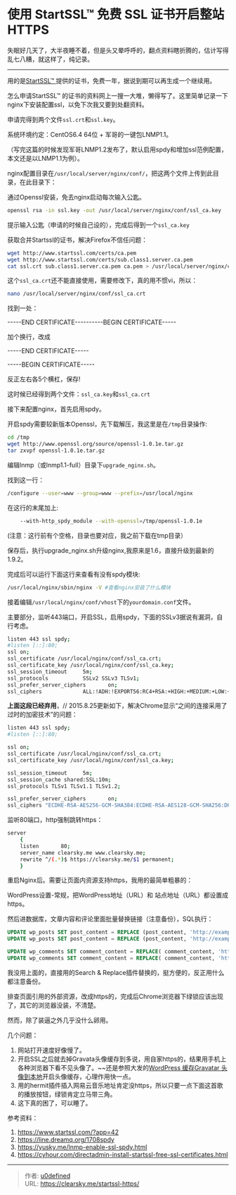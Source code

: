# 使用 StartSSL™ 免费 SSL 证书开启整站 HTTPS


失眠好几天了，大半夜睡不着，但是头又晕呼呼的，翻点资料瞎折腾的，估计写得乱七八糟，就这样了，纯记录。

* * *

用的是[StartSSL™ ](https://www.startssl.com/)提供的证书，免费一年，据说到期可以再生成一个继续用。

怎么申请StartSSL™ 的证书的资料网上一搜一大堆，懒得写了。这里简单记录一下nginx下安装配置ssl，以免下次我又要到处翻资料。

申请完得到两个文件`ssl.crt`和`ssl.key`。

系统环境约定：CentOS6.4 64位 + 军哥的一键包LNMP1.1。

（写完这篇的时候发现军哥LNMP1.2发布了，默认启用spdy和增加ssl范例配置，本文还是以LNMP1.1为例）。

nginx配置目录在`/usr/local/server/nginx/conf/`，把这两个文件上传到此目录，在此目录下：

通过Openssl安装，免去nginx启动每次输入公匙。

```bash
openssl rsa -in ssl.key -out /usr/local/server/nginx/conf/ssl_ca.key
```

提示输入公匙（申请的时候自己设的），完成后得到一个`ssl_ca.key`

获取合并Startssl的证书，解决Firefox不信任问题：

```bash
wget http://www.startssl.com/certs/ca.pem
wget http://www.startssl.com/certs/sub.class1.server.ca.pem
cat ssl.crt sub.class1.server.ca.pem ca.pem > /usr/local/server/nginx/conf/ssl_ca.crt
```

这个`ssl_ca.crt`还不能直接使用，需要修改下，真的用不惯vi，所以：

```bash
nano /usr/local/server/nginx/conf/ssl_ca.crt
```

找到一处：

-----END CERTIFICATE----------BEGIN CERTIFICATE-----

加个换行，改成

-----END CERTIFICATE-----

-----BEGIN CERTIFICATE-----

反正左右各5个横杠，保存!

这时候已经得到两个文件：`ssl_ca.key`和`ssl_ca.crt`

接下来配置nginx，首先启用spdy。

开启spdy需要较新版本Openssl，先下载解压，我这里是在`/tmp`目录操作:

```bash
cd /tmp
wget http://www.openssl.org/source/openssl-1.0.1e.tar.gz
tar zxvpf openssl-1.0.1e.tar.gz
```

编辑lnmp（或lnmp1.1-full）目录下`upgrade_nginx.sh`。

找到这一行：

```bash
/configure --user=www --group=www --prefix=/usr/local/nginx
```

在这行的末尾加上:

```bash
    --with-http_spdy_module --with-openssl=/tmp/openssl-1.0.1e
```

(注意：这行前有个空格，目录也要对应，我之前下载在tmp目录）

保存后，执行upgrade_nginx.sh升级nginx,我原来是1.6，直接升级到最新的1.9.2。

完成后可以运行下面这行来查看有没有spdy模块:

```bash
/usr/local/nginx/sbin/nginx -V #查看nginx安装了什么模块
```

接着编辑`/usr/local/nginx/conf/vhost`下的`yourdomain.conf`文件。

主要部分，监听443端口，开启SSL，启用spdy，下面的SSLv3据说有漏洞，自行考虑。

```bash
listen 443 ssl spdy;
#listen [::]:80;
ssl on;
ssl_certificate /usr/local/nginx/conf/ssl_ca.crt;
ssl_certificate_key /usr/local/nginx/conf/ssl_ca.key;
ssl_session_timeout     5m;
ssl_protocols           SSLv2 SSLv3 TLSv1;
ssl_prefer_server_ciphers       on;
ssl_ciphers             ALL:!ADH:!EXPORT56:RC4+RSA:+HIGH:+MEDIUM:+LOW:+SSLv2:+EXP;
```

**上面这段已经弃用**，// 2015.8.25更新如下，解决Chrome显示“之间的连接采用了过时的加密技术”的问题：

```bash
listen 443 ssl spdy;
#listen [::]:80;

ssl on;
ssl_certificate /usr/local/nginx/conf/ssl_ca.crt;
ssl_certificate_key /usr/local/nginx/conf/ssl_ca.key;

ssl_session_timeout     5m;
ssl_session_cache shared:SSL:10m;
ssl_protocols TLSv1 TLSv1.1 TLSv1.2;

ssl_prefer_server_ciphers       on;
ssl_ciphers "ECDHE-RSA-AES256-GCM-SHA384:ECDHE-RSA-AES128-GCM-SHA256:DHE-RSA-AES256-GCM-SHA384:DHE-RSA-AES128-GCM-SHA256:ECDHE-RSA-AES256-SHA384:ECDHE-RSA-AES128-SHA256:ECDHE-RSA-AES256-SHA:ECDHE-RSA-AES128-SHA:DHE-RSA-AES256-SHA256:DHE-RSA-AES128-SHA256:DHE-RSA-AES256-SHA:DHE-RSA-AES128-SHA:ECDHE-RSA-DES-CBC3-SHA:EDH-RSA-DES-CBC3-SHA:AES256-GCM-SHA384:AES128-GCM-SHA256:AES256-SHA256:AES128-SHA256:AES256-SHA:AES128-SHA:DES-CBC3-SHA:HIGH:!aNULL:!eNULL:!EXPORT:!DES:!MD5:!PSK:!RC4";
```

监听80端口，http强制跳转https：

```bash
server
    {
    listen       80;
    server_name clearsky.me www.clearsky.me;
    rewrite ^/(.*)$ https://clearsky.me/$1 permanent;
    }
```

重启Nginx后。需要让页面内资源支持https，我用的最简单粗暴的：

WordPress设置-常规，把WordPress地址（URL）和 站点地址（URL）都设置成https。

然后进数据库，文章内容和评论里面批量替换链接（注意备份），SQL执行：

```sql
UPDATE wp_posts SET post_content = REPLACE (post_content, 'http://example.com', 'https://example.com');   
UPDATE wp_posts SET post_content = REPLACE (post_content, 'http://example.com', 'https://example.com');

UPDATE wp_comments SET comment_content = REPLACE( comment_content, 'http://example.com', 'https://example.com' );
UPDATE wp_comments SET comment_content = REPLACE( comment_content, 'http://example.com', 'https://example.com' );
```

我没用上面的，直接用的Search & Replace插件替换的，挺方便的，反正用什么都注意备份。

排查页面引用的外部资源，改成https的，完成后Chrome浏览器下绿锁应该出现了，其它的浏览器没装，不清楚。

然而，除了装逼之外几乎没什么卵用。

几个问题：

1. 网站打开速度好像慢了。
2. 开启SSL之后就去掉Gravata头像缓存到多说，用自家https的，结果用手机上各种浏览器下看不见头像了。~~还是参照大发的[WordPress 缓存Gravatar 头像到本地](http://fatesinger.com/76006)开启头像缓存，心理作用快一点。
3.  用的hermit插件插入网易云音乐地址肯定没https，所以只要一点下面这首歌的播放按钮，绿锁肯定立马带三角。
4. 这下真的困了，可以睡了。

参考资料：

1. https://www.startssl.com/?app=42
2. https://line.dreamq.org/1708spdy
3. https://yusky.me/lnmp-enable-ssl-spdy.html
4. https://cyhour.com/directadmin-install-startssl-free-ssl-certificates.html


---

> 作者: [u0defined](http://clearsky.me/)  
> URL: https://clearsky.me/startssl-https/  

